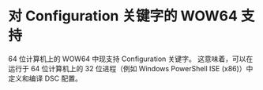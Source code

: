 # 对 Configuration 关键字的 WOW64 支持

64 位计算机上的 WOW64 中现支持 Configuration 关键字。 这意味着，可以在运行于 64 位计算机上的 32 位进程（例如 Windows PowerShell ISE (x86)）中定义和编译 DSC 配置。


<!--HONumber=Aug16_HO3-->


